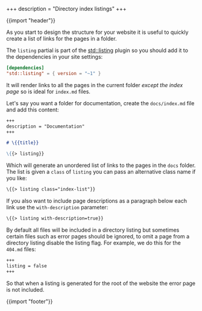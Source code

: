 +++
description = "Directory index listings"
+++

{{import "header"}}

As you start to design the structure for your website it is useful to quickly create a list of links for the pages in a folder.

The `listing` partial is part of the [std::listing][] plugin so you should add it to the dependencies in your site settings:

```toml
[dependencies]
"std::listing" = { version = "~1" }
```

It will render links to all the pages in the current folder *except the index page* so is ideal for `index.md` files.

Let's say you want a folder for documentation, create the `docs/index.md` file and add this content:

```markdown
+++
description = "Documentation"
+++

# \{{title}}

\{{> listing}}
```

Which will generate an unordered list of links to the pages in the `docs` folder. The list is given a `class` of `listing` you can pass an alternative class name if you like:

```handlebars
\{{> listing class="index-list"}}
```

If you also want to include page descriptions as a paragraph below each link use the `with-description` parameter:

```handlebars
\{{> listing with-description=true}}
```

By default all files will be included in a directory listing but sometimes certain files such as error pages should be ignored, to omit a page from a directory listing disable the listing flag. For example, we do this for the `404.md` files:

```markdown
+++
listing = false
+++
```

So that when a listing is generated for the root of the website the error page is not included.

{{import "footer"}}

[std::listing]: https://github.com/uwe-app/plugins/blob/main/std/listing
